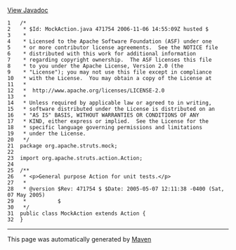 [View Javadoc](../../../../../apidocs/org/apache/struts/mock/MockAction.html.md)


    1   /*
    2    * $Id: MockAction.java 471754 2006-11-06 14:55:09Z husted $
    3    *
    4    * Licensed to the Apache Software Foundation (ASF) under one
    5    * or more contributor license agreements.  See the NOTICE file
    6    * distributed with this work for additional information
    7    * regarding copyright ownership.  The ASF licenses this file
    8    * to you under the Apache License, Version 2.0 (the
    9    * "License"); you may not use this file except in compliance
    10   * with the License.  You may obtain a copy of the License at
    11   *
    12   *  http://www.apache.org/licenses/LICENSE-2.0
    13   *
    14   * Unless required by applicable law or agreed to in writing,
    15   * software distributed under the License is distributed on an
    16   * "AS IS" BASIS, WITHOUT WARRANTIES OR CONDITIONS OF ANY
    17   * KIND, either express or implied.  See the License for the
    18   * specific language governing permissions and limitations
    19   * under the License.
    20   */
    21  package org.apache.struts.mock;
    22  
    23  import org.apache.struts.action.Action;
    24  
    25  /**
    26   * <p>General purpose Action for unit tests.</p>
    27   *
    28   * @version $Rev: 471754 $ $Date: 2005-05-07 12:11:38 -0400 (Sat, 07 May 2005)
    29   *          $
    30   */
    31  public class MockAction extends Action {
    32  }

------------------------------------------------------------------------

This page was automatically generated by [Maven](http://maven.apache.org/)
